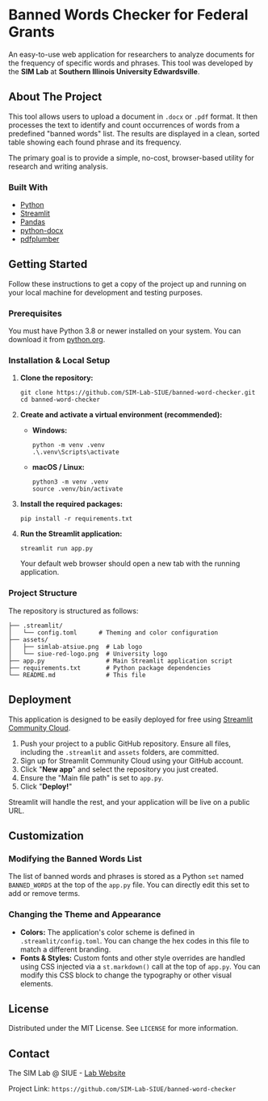 # Banned Words Checker for Federal Grants

An easy-to-use web application for researchers to analyze documents for the frequency of specific words and phrases. This tool was developed by the **SIM Lab** at **Southern Illinois University Edwardsville**.

## About The Project

This tool allows users to upload a document in `.docx` or `.pdf` format. It then processes the text to identify and count occurrences of words from a predefined "banned words" list. The results are displayed in a clean, sorted table showing each found phrase and its frequency.

The primary goal is to provide a simple, no-cost, browser-based utility for research and writing analysis.

### Built With

- [Python](https://www.python.org/)
- [Streamlit](https://streamlit.io/)
- [Pandas](https://pandas.pydata.org/)
- [python-docx](https://python-docx.readthedocs.io/en/latest/)
- [pdfplumber](https://github.com/jsvine/pdfplumber)

## Getting Started

Follow these instructions to get a copy of the project up and running on your local machine for development and testing purposes.

### Prerequisites

You must have Python 3.8 or newer installed on your system. You can download it from [python.org](https://www.python.org/downloads/).

### Installation & Local Setup

1. **Clone the repository:**
    
    ```
    git clone https://github.com/SIM-Lab-SIUE/banned-word-checker.git
    cd banned-word-checker
    
    ```
    
2. **Create and activate a virtual environment (recommended):**
    - **Windows:**
        
        ```
        python -m venv .venv
        .\.venv\Scripts\activate
        
        ```
        
    - **macOS / Linux:**
        
        ```
        python3 -m venv .venv
        source .venv/bin/activate
        
        ```
        
3. **Install the required packages:**
    
    ```
    pip install -r requirements.txt
    
    ```
    
4. **Run the Streamlit application:**
    
    ```
    streamlit run app.py
    
    ```
    
    Your default web browser should open a new tab with the running application.
    

### Project Structure

The repository is structured as follows:

```
├── .streamlit/
│   └── config.toml      # Theming and color configuration
├── assets/
│   ├── simlab-atsiue.png  # Lab logo
│   └── siue-red-logo.png  # University logo
├── app.py                 # Main Streamlit application script
├── requirements.txt       # Python package dependencies
└── README.md              # This file

```

## Deployment

This application is designed to be easily deployed for free using [Streamlit Community Cloud](https://share.streamlit.io/).

1. Push your project to a public GitHub repository. Ensure all files, including the `.streamlit` and `assets` folders, are committed.
2. Sign up for Streamlit Community Cloud using your GitHub account.
3. Click "**New app**" and select the repository you just created.
4. Ensure the "Main file path" is set to `app.py`.
5. Click "**Deploy!**"

Streamlit will handle the rest, and your application will be live on a public URL.

## Customization

### Modifying the Banned Words List

The list of banned words and phrases is stored as a Python `set` named `BANNED_WORDS` at the top of the `app.py` file. You can directly edit this set to add or remove terms.

### Changing the Theme and Appearance

- **Colors:** The application's color scheme is defined in `.streamlit/config.toml`. You can change the hex codes in this file to match a different branding.
- **Fonts & Styles:** Custom fonts and other style overrides are handled using CSS injected via a `st.markdown()` call at the top of `app.py`. You can modify this CSS block to change the typography or other visual elements.

## License

Distributed under the MIT License. See `LICENSE` for more information.

## Contact

The SIM Lab @ SIUE - [Lab Website](https://sim-lab-siue.github.io)

Project Link: `https://github.com/SIM-Lab-SIUE/banned-word-checker`